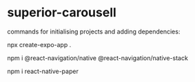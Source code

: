 # superior-carousell

commands for initialising projects and adding dependencies:

npx create-expo-app . 

npm i @react-navigation/native @react-navigation/native-stack 

npm i react-native-paper
